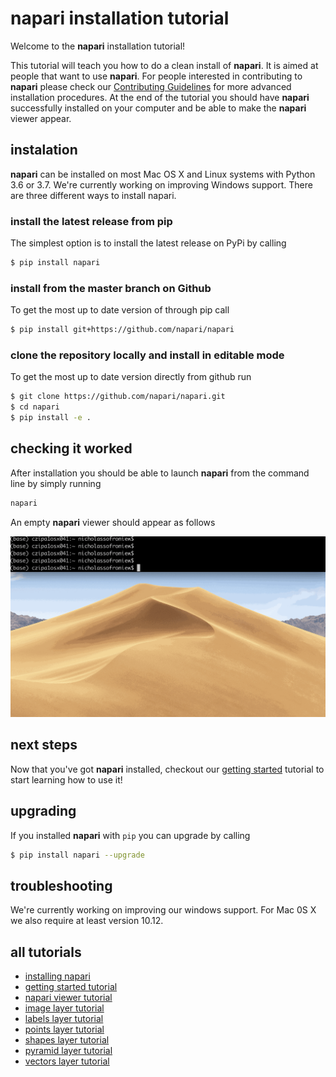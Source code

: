 # napari installation tutorial

Welcome to the **napari** installation tutorial!

This tutorial will teach you how to do a clean install of **napari**. It is aimed at people that want to use **napari**. For people interested in contributing to **napari** please check our [Contributing Guidelines](../CONTRIBUTING.md) for more advanced installation procedures. At the end of the tutorial you should have **napari** successfully installed on your computer and be able to make the **napari** viewer appear.

## instalation

**napari** can be installed on most Mac OS X and Linux systems with Python 3.6 or 3.7. We're currently working on improving Windows support. There are three different ways to install napari.

### install the latest release from pip
 The simplest option is to install the latest release on PyPi by calling

```sh
$ pip install napari
```

### install from the master branch on Github
To get the most up to date version of through pip call
```sh
$ pip install git+https://github.com/napari/napari
```

### clone the repository locally and install in editable mode
To get the most up to date version directly from github run
```sh
$ git clone https://github.com/napari/napari.git
$ cd napari
$ pip install -e .
```

## checking it worked
After installation you should be able to launch **napari** from the command line by simply running
```sh
napari
```
An empty **napari** viewer should appear as follows

![image](resources/launch_cli_empty.gif)

## next steps

Now that you've got **napari** installed, checkout our [getting started](getting_started.md) tutorial to start learning how to use it!

## upgrading

If you installed **napari** with `pip` you can upgrade by calling
```sh
$ pip install napari --upgrade
```

## troubleshooting

We're currently working on improving our windows support. For Mac 0S X we also require at least version 10.12.


## all tutorials

- [installing napari](installation.md)
- [getting started tutorial](getting_started.md)
- [napari viewer tutorial](viewer.md)
- [image layer tutorial](image.md)
- [labels layer tutorial](labels.md)
- [points layer tutorial](points.md)
- [shapes layer tutorial](shapes.md)
- [pyramid layer tutorial](pyramid.md)
- [vectors layer tutorial](vectors.md)
